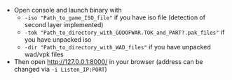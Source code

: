 - Open console and launch binary with
  - ```-iso "Path_to_game_ISO_file"``` if you have iso file (detection of second layer implemented)
  - ```-tok "Path_to_directory_with_GODOFWAR.TOK_and_PART?.pak_files"``` if you have unpacked iso
  - ```-dir "Path_to_directory_with_WAD_files"``` if you have unpacked wad/vpk files
- Then open http://127.0.0.1:8000/ in your browser (address can be changed via ```-i Listen_IP:PORT```)
